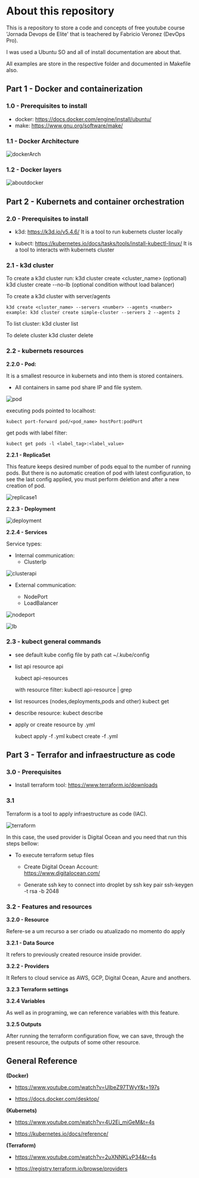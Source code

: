 # About this repository

This is a repository to store a code and concepts of free youtube course 'Jornada Devops de Elite' that is teachered by Fabricio Veronez (DevOps Pro).

I was used a Ubuntu SO and all of install documentation are about that.

All examples are store in the respective folder and documented in Makefile also.

## Part 1 - Docker and containerization

### 1.0 - Prerequisites to install

- docker: https://docs.docker.com/engine/install/ubuntu/
- make: https://www.gnu.org/software/make/

### 1.1 - Docker Architecture

![dockerArch](static_images/docker_architecture.svg)

### 1.2 - Docker layers

![aboutdocker](static_images/AboutDocker.drawio.png)

## Part 2 - Kubernets and container orchestration

### 2.0 - Prerequisites to install

- k3d: https://k3d.io/v5.4.6/
    It is a tool to run kubernets cluster locally

- kubect: https://kubernetes.io/docs/tasks/tools/install-kubectl-linux/
    It is a tool to interacts with kubernets cluster

### 2.1 -  k3d cluster

To create a k3d cluster run: 
    k3d cluster create <cluster_name> (optional)
    k3d cluster create --no-lb (optional condition without load balancer)

To create a k3d cluster with server/agents

    k3d create <cluster_name> --servers <number> --agents <number>
    example: k3d cluster create simple-cluster --servers 2 --agents 2

To list cluster:
    k3d cluster list

To delete cluster
    k3d cluster delete

### 2.2 - kubernets resources

**2.2.0 - Pod:**

It is a smallest resource in kubernets and into them is stored containers.

- All containers in same pod share IP and file system.

![pod](static_images/Kubernets-pods.drawio.png)

executing pods pointed to localhost:

    kubect port-forward pod/<pod_name> hostPort:podPort

get pods with label filter:

    kubect get pods -l <label_tag>:<label_value>

**2.2.1 - ReplicaSet**

This feature keeps desired number of pods equal to the number of running pods.
But there is no automatic creation of pod with latest configuration, to see the last config applied, you must perform deletion and after a new creation of pod.

![replicase1](static_images/Kubernets-replicaset.png)

**2.2.3 - Deployment**

![deployment](static_images/Kubernets-deploy.png)


**2.2.4 - Services**

Service types:

- Internal communication:
    - ClusterIp

![clusterapi](static_images/Kubernets-services-ag.drawio.png)

- External communication:

    - NodePort
    - LoadBalancer

![nodeport](static_images/Kubernets-services.drawio.png)


![lb](static_images/Kubernets-services.drawio-lb.png)

### 2.3 -  kubect general commands

- see default kube config file by path
    cat ~/.kube/config

- list api resource api

    kubect api-resources
    
    with resource filter: kubectl api-resource | grep <resource>

- list resources (nodes,deployments,pods and other)
    kubect get <resource>
    
- describe resource:
    kubect describe <resource> <name>

- apply or create resource by .yml

    kubect apply -f <filename>.yml
    kubect create -f <filename>.yml

## Part 3 - Terrafor and infraestructure as code

### 3.0 - Prerequisites

- Install terraform tool:
    https://www.terraform.io/downloads



### 3.1

Terraform is a tool to apply infraestructure as code (IAC).

![terraform](static_images/terraform.drawio.png)


In this case, the used provider is Digital Ocean and you need that run this steps bellow:

- To execute terraform setup files
    - Create Digital Ocean Account:  
        https://www.digitalocean.com/
    
    - Generate  ssh key to connect into droplet by ssh key pair
        ssh-keygen -t rsa -b 2048 

### 3.2 -  Features and resources

**3.2.0 - Resource**

Refere-se a um recurso a ser criado ou atualizado no momento do apply

**3.2.1 - Data Source**

It refers to previously created resource inside provider.

**3.2.2 - Providers**

It Refers to cloud service as AWS, GCP, Digital Ocean, Azure and anothers.

**3.2.3 Terraform settings**

**3.2.4 Variables**

As well as in programing, we can reference variables with this feature.

**3.2.5 Outputs**

After running the terraform configuration flow, we can save, through the present resource, the outputs of some other resource.

## General Reference

**(Docker)**

- https://www.youtube.com/watch?v=UlbeZ97TWyY&t=197s

- https://docs.docker.com/desktop/

**(Kubernets)**

- https://www.youtube.com/watch?v=4U2Ej_miGeM&t=4s

- https://kubernetes.io/docs/reference/

**(Terraform)**

- https://www.youtube.com/watch?v=2uXNNKLyP34&t=4s

- https://registry.terraform.io/browse/providers
